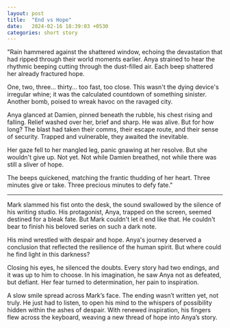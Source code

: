 ```yaml
---
layout: post
title:  "End vs Hope"
date:   2024-02-16 18:39:03 +0530
categories: short story
---
```



"Rain hammered against the shattered window, echoing the devastation that had ripped through their world moments earlier. Anya strained to hear the rhythmic beeping cutting through the dust-filled air. Each beep shattered her already fractured hope.

One, two, three... thirty... too fast, too close. This wasn't the dying device's irregular whine; it was the calculated countdown of something sinister. Another bomb, poised to wreak havoc on the ravaged city.

Anya glanced at Damien, pinned beneath the rubble, his chest rising and falling. Relief washed over her, brief and sharp. He was alive. But for how long? The blast had taken their comms, their escape route, and their sense of security. Trapped and vulnerable, they awaited the inevitable.

Her gaze fell to her mangled leg, panic gnawing at her resolve. But she wouldn't give up. Not yet. Not while Damien breathed, not while there was still a sliver of hope.

The beeps quickened, matching the frantic thudding of her heart. Three minutes give or take. Three precious minutes to defy fate."

--- --- --- 

Mark slammed his fist onto the desk, the sound swallowed by the silence of his writing studio. His protagonist, Anya, trapped on the screen, seemed destined for a bleak fate. But Mark couldn't let it end like that. He couldn't bear to finish his beloved series on such a dark note.

His mind wrestled with despair and hope. Anya's journey deserved a conclusion that reflected the resilience of the human spirit. But where could he find light in this darkness?

Closing his eyes, he silenced the doubts. Every story had two endings, and it was up to him to choose. In his imagination, he saw Anya not as defeated, but defiant. Her fear turned to determination, her pain to inspiration.

A slow smile spread across Mark’s face. The ending wasn’t written yet, not truly. He just had to listen, to open his mind to the whispers of possibility hidden within the ashes of despair. With renewed inspiration, his fingers flew across the keyboard, weaving a new thread of hope into Anya’s story.


